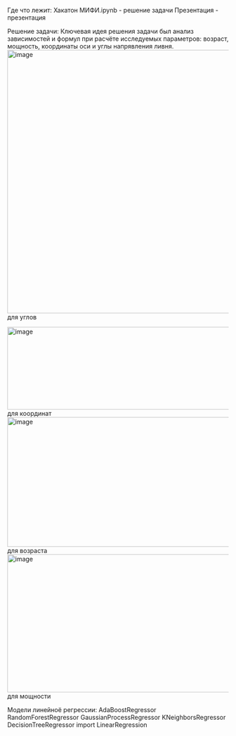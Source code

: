 Где что лежит:
Хакатон МИФИ.ipynb - решение задачи
Презентация - презентация

Решение задачи:
Ключевая идея решения задачи был анализ зависимостей и формул при расчёте исследуемых параметров: возраст, мощность, координаты оси и углы напрявления ливня.
<img width="920" height="599" alt="image" src="https://github.com/user-attachments/assets/8f17e417-9880-4d0f-9b1e-10aa262505b2" />
для углов

<img width="744" height="188" alt="image" src="https://github.com/user-attachments/assets/997c3e9e-48fa-481c-9335-4bc84e2abe5a" />
для координат

<img width="652" height="295" alt="image" src="https://github.com/user-attachments/assets/ce628629-6b5d-4d12-ad42-eff4bc99a779" />
для возраста

<img width="979" height="314" alt="image" src="https://github.com/user-attachments/assets/64162284-2a7c-49ee-a253-98edf9564c5a" />
для мощности

Модели линейноё регрессии:
AdaBoostRegressor
RandomForestRegressor
GaussianProcessRegressor
KNeighborsRegressor
DecisionTreeRegressor
import LinearRegression
